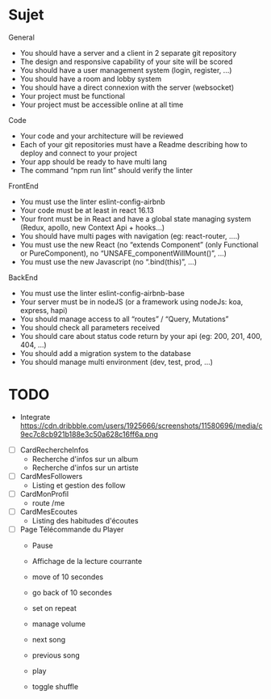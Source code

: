 # Sujet

General
- You should have a server and a client in 2 separate git repository
- The design and responsive capability of your site will be scored
- You should have a user management system (login, register, ...)
- You should have a room and lobby system
- You should have a direct connexion with the server (websocket)
- Your project must be functional
- Your project must be accessible online at all time

Code
- Your code and your architecture will be reviewed
- Each of your git repositories must have a Readme describing how to deploy and connect to your project
- Your app should be ready to have multi lang
- The command “npm run lint” should verify the linter

FrontEnd
- You must use the linter eslint-config-airbnb
- Your code must be at least in react 16.13
- Your front must be in React and have a global state managing system (Redux, apollo, new Context Api + hooks…)
- You should have multi pages with navigation (eg: react-router, ….)
- You must use the new React (no “extends Component” (only Functional or PureComponent), no “UNSAFE_componentWillMount()”, ...)
- You must use the new Javascript (no “.bind(this)”, ...)

BackEnd
- You must use the linter eslint-config-airbnb-base
- Your server must be in nodeJS (or a framework using nodeJs: koa, express, hapi)
- You should manage access to all “routes” / “Query, Mutations”
- You should check all parameters received
- You should care about status code return by your api (eg: 200, 201, 400, 404, …)
- You should add a migration system to the database
- You should manage multi environment (dev, test, prod, ...)

# TODO

- Integrate https://cdn.dribbble.com/users/1925666/screenshots/11580696/media/c9ec7c8cb921b188e3c50a628c16ff6a.png

- [ ] CardRechercheInfos
    - Recherche d'infos sur un album
    - Recherche d'infos sur un artiste
- [ ] CardMesFollowers
    - Listing et gestion des follow
- [ ] CardMonProfil
    - route /me
- [ ] CardMesEcoutes
    - Listing des habitudes d'écoutes
- [ ] Page Télécommande du Player
    - Pause
    - Affichage de la lecture courrante
    - move of 10 secondes
    - go back of 10 secondes
    - set on repeat
    - manage volume
    
    - next song
    - previous song
    - play
    - toggle shuffle
    
